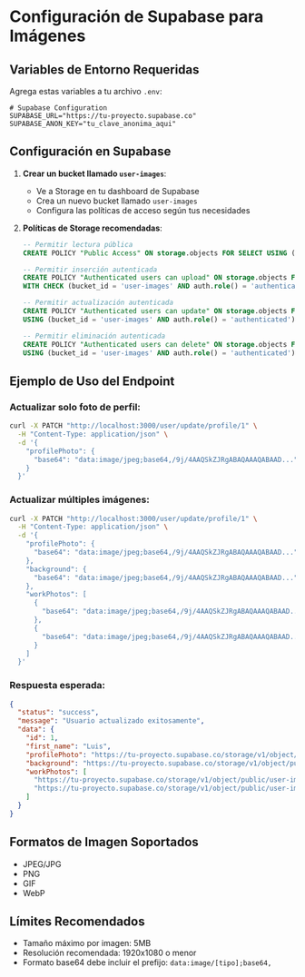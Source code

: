 # Configuración de Supabase para Imágenes

## Variables de Entorno Requeridas

Agrega estas variables a tu archivo `.env`:

```env
# Supabase Configuration
SUPABASE_URL="https://tu-proyecto.supabase.co"
SUPABASE_ANON_KEY="tu_clave_anonima_aqui"
```

## Configuración en Supabase

1. **Crear un bucket llamado `user-images`**:
   - Ve a Storage en tu dashboard de Supabase
   - Crea un nuevo bucket llamado `user-images`
   - Configura las políticas de acceso según tus necesidades

2. **Políticas de Storage recomendadas**:
   ```sql
   -- Permitir lectura pública
   CREATE POLICY "Public Access" ON storage.objects FOR SELECT USING (bucket_id = 'user-images');
   
   -- Permitir inserción autenticada
   CREATE POLICY "Authenticated users can upload" ON storage.objects FOR INSERT 
   WITH CHECK (bucket_id = 'user-images' AND auth.role() = 'authenticated');
   
   -- Permitir actualización autenticada
   CREATE POLICY "Authenticated users can update" ON storage.objects FOR UPDATE 
   USING (bucket_id = 'user-images' AND auth.role() = 'authenticated');
   
   -- Permitir eliminación autenticada
   CREATE POLICY "Authenticated users can delete" ON storage.objects FOR DELETE 
   USING (bucket_id = 'user-images' AND auth.role() = 'authenticated');
   ```

## Ejemplo de Uso del Endpoint

### Actualizar solo foto de perfil:
```bash
curl -X PATCH "http://localhost:3000/user/update/profile/1" \
  -H "Content-Type: application/json" \
  -d '{
    "profilePhoto": {
      "base64": "data:image/jpeg;base64,/9j/4AAQSkZJRgABAQAAAQABAAD..."
    }
  }'
```

### Actualizar múltiples imágenes:
```bash
curl -X PATCH "http://localhost:3000/user/update/profile/1" \
  -H "Content-Type: application/json" \
  -d '{
    "profilePhoto": {
      "base64": "data:image/jpeg;base64,/9j/4AAQSkZJRgABAQAAAQABAAD..."
    },
    "background": {
      "base64": "data:image/jpeg;base64,/9j/4AAQSkZJRgABAQAAAQABAAD..."
    },
    "workPhotos": [
      {
        "base64": "data:image/jpeg;base64,/9j/4AAQSkZJRgABAQAAAQABAAD..."
      },
      {
        "base64": "data:image/jpeg;base64,/9j/4AAQSkZJRgABAQAAAQABAAD..."
      }
    ]
  }'
```

### Respuesta esperada:
```json
{
  "status": "success",
  "message": "Usuario actualizado exitosamente",
  "data": {
    "id": 1,
    "first_name": "Luis",
    "profilePhoto": "https://tu-proyecto.supabase.co/storage/v1/object/public/user-images/profile-1-1234567890.jpg",
    "background": "https://tu-proyecto.supabase.co/storage/v1/object/public/user-images/background-1-1234567890.jpg",
    "workPhotos": [
      "https://tu-proyecto.supabase.co/storage/v1/object/public/user-images/work-1-1234567890.jpg",
      "https://tu-proyecto.supabase.co/storage/v1/object/public/user-images/work-1-1234567891.jpg"
    ]
  }
}
```

## Formatos de Imagen Soportados

- JPEG/JPG
- PNG
- GIF
- WebP

## Límites Recomendados

- Tamaño máximo por imagen: 5MB
- Resolución recomendada: 1920x1080 o menor
- Formato base64 debe incluir el prefijo: `data:image/[tipo];base64,`
